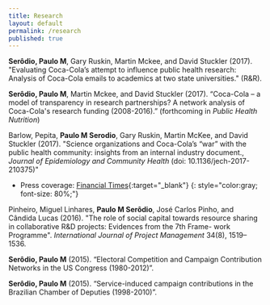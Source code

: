 ```yaml
---
title: Research
layout: default
permalink: /research
published: true
---
```


**Serôdio, Paulo M**, Gary Ruskin, Martin Mckee, and David Stuckler (2017). "Evaluating Coca-Cola’s attempt to influence public health research: Analysis of Coca-Cola emails to academics at two state universities." (R&R).

**Serôdio, Paulo M**, Martin Mckee, and David Stuckler (2017). “Coca-Cola – a model of transparency in research partnerships? A network analysis of Coca-Cola's research funding (2008-2016).” (forthcoming in _Public Health Nutrition_)

Barlow, Pepita, **Paulo M Serodio**, Gary Ruskin, Martin McKee, and David Stuckler (2017). "Science organizations and Coca-Cola’s “war” with the public health community:  insights from an internal industry document., _Journal of Epidemiology and Community Health_ (doi: 10.1136/jech-2017-210375)"

* Press coverage: [Financial Times](https://www.ft.com/content/8f13ced0-28fb-11e8-b27e-cc62a39d57a0){:target="_blank"}
{: style="color:gray; font-size: 80%;"}



Pinheiro, Miguel Linhares, **Paulo M Serôdio**, José Carlos Pinho, and Cândida Lucas (2016). "The role of social capital towards resource sharing in collaborative R&D projects: Evidences from the 7th Frame- work Programme". _International Journal of Project Management_ 34(8), 1519–1536.

**Serôdio, Paulo M** (2015). “Electoral Competition and Campaign Contribution Networks in the US Congress (1980-2012)”.

**Serôdio, Paulo M** (2015). “Service-induced campaign contributions in the Brazilian Chamber of Deputies (1998-2010)”.
